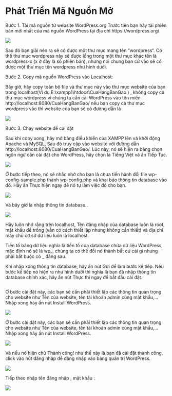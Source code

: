 ﻿<p><H1>Phát Triển Mã Nguồn Mở</H1></p>
<p>Bước 1. Tải mã nguồn từ website WordPress.org
Trước tiên bạn hãy tải phiên bản mới nhất của mã nguồn WordPress tại địa chỉ https://wordpress.org/
</p>
<p><img src="https://scontent.fdad3-2.fna.fbcdn.net/v/t34.0-12/20067843_787720798065558_370997232_n.png?oh=14938eb4dce91a57e8fcfa82f727ddfd&oe=596C7D38 "></p>
<p>Sau đó bạn giải nén ra sẽ có được một thư mục mang tên “wordpress“. Có thể thư mục wordpress này sẽ được lồng trong một thư mục khác tên là wordpress-x (x ở đây là số phiên bản), nhưng nói chung bạn cứ vào sẽ có được một thư mục tên wordpress như hình dưới.</p>
<p>Bước 2. Copy mã nguồn WordPress vào Localhost:</p>
<p>Bây giờ, hãy copy toàn bộ file và thư mục này vào thư mục website của bạn trong localhost(Ví dụ E:\xampp1\htdocs\CuaHangBanGao )  , không copy cả thư mục wordpress vì chúng ta cần cài WordPress vào tên miền  http://localhost:8080/CuaHangBanGao/ nếu bạn copy cả thư mục wordpress vào thì website của bạn sẽ có đường dẫn là  </p>
<p><img src="https://scontent.fdad3-2.fna.fbcdn.net/v/t34.0-12/20121065_787721991398772_1869084018_n.png?oh=438e474347fbf49cca7a1445047346d3&oe=596CA11F"></p>
<p>Bước 3. Chạy website để cài đặt</p>
<p>Sau khi copy xong, hãy mở bảng điều khiển của XAMPP lên và khởi động Apache và MySQL. Sau đó truy cập vào website với đường dẫn  http://localhost:8080/CuaHangBanGao/.
Lúc này, nó sẽ hiện ra bảng chọn ngôn ngữ cần cài đặt cho WordPress, hãy chọn là Tiếng Việt và ấn Tiếp Tục.
</p>
<p><img src="https://scontent.fdad3-2.fna.fbcdn.net/v/t34.0-12/20068302_787723491398622_742241607_n.png?oh=281416b1b485ac202e096a7ffb947ff6&oe=596C5873"></p>
<p>Ở bước tiếp theo, nó sẽ nhắc nhở cho bạn là chưa tiến hành đổi file wp-config-sample.php thành wp-config.php và khai báo thông tin database vào đó. Hãy ấn  Thực hiện ngay để nó tự làm việc đó cho bạn.</p>
<p><img src="https://scontent.fdad3-2.fna.fbcdn.net/v/t34.0-12/20121016_787724008065237_333463038_n.png?oh=130a10594313cfef26833b38ac6260c7&oe=596C59B6"></p>
<p>Và bây giờ là nhập thông tin database..</p>
<p><img src="https://scontent.fdad3-2.fna.fbcdn.net/v/t34.0-12/20134509_787724904731814_2065028165_n.png?oh=dbdc5231d6ff331c396ee458f33c9be1&oe=596C9012"></p>
<p>Hãy luôn nhớ rằng trên localhost, Tên đăng nhập của database luôn là root, mật khẩu để trống (vẫn có cách thiết lập nhưng không cần thiết) và địa chỉ máy chủ cơ sở dữ liệu luôn là localhost.</p>
<p>Tiền tố bảng dữ liệu nghĩa là tiền tố của database chứa dữ liệu WordPress, mặc định nó sẽ là wp_, chúng ta có thể đổi nó thành bất cứ cái gì nhưng phải bắt buộc có _ đằng sau.</p>
<p>Khi nhập xong thông tin database, hãy ấn nút Gửi để làm bước kế tiếp. Nếu bước kế tiếp nó hiện ra như hình dưới thì nghĩa là bạn đã nhập thông tin database chính xác, hãy ấn nút Thực thi ngay để bắt đầu cài đặt.</p>
<p><img src "https://scontent.fdad3-2.fna.fbcdn.net/v/t34.0-12/20120900_787728068064831_1497355972_n.png?oh=2154ae15978a2aa70a650a63bfcc6d0c&oe=596C42A8"></p>
<p>Ở bước cài đặt này, các bạn sẽ cần phải thiết lập các thông tin quan trọng cho website như Tên của website, tên tài khoản admin cùng mật khẩu,…Nhập xong hãy ấn nút Install WordPress.</p>
<p> <img src ="https://scontent.fdad3-2.fna.fbcdn.net/v/t34.0-12/20121100_787726534731651_851084774_n.png?oh=aa612ac31462a8eef658cc506d95822f&oe=596C18F2"></p>
<p>Ở bước cài đặt này, các bạn sẽ cần phải thiết lập các thông tin quan trọng cho website như Tên của website, tên tài khoản admin cùng mật khẩu,…Nhập xong hãy ấn nút Install WordPress.</p>
<p> <img src="https://scontent.fdad3-2.fna.fbcdn.net/v/t34.0-12/20134697_787729284731376_33122939_n.png?oh=a3231f6fa4a21e1ad2ee062ec878b48c&oe=596C21B9"></p>
<p>Và nếu nó hiện chữ Thành công! như thế này là bạn đã cài đặt thành công, click vào nút đăng nhập để đăng nhập vào bảng quản trị WordPress.</p>
<p><img src ="https://scontent.fdad3-2.fna.fbcdn.net/v/t34.0-12/20067624_787730734731231_1704392644_n.png?oh=412ef6efe6290e9b78edf9e2e8b0672d&oe=596C8CCA"></p>
<p>Tiếp theo nhập tên đăng nhập , mật khẩu :</p>
<p><img src ="https://scontent.fdad3-2.fna.fbcdn.net/v/t34.0-12/20120819_787731031397868_930804096_n.png?oh=4b1654eb0f985b43b54a7cbc8f7a0aaa&oe=596C5EA6"></p>
